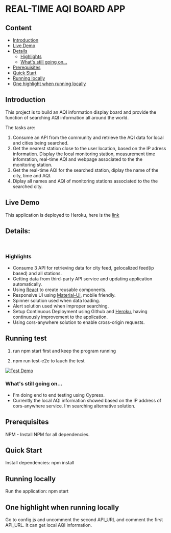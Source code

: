# REAL-TIME AQI BOARD APP

## Content

- [Introduction](#introduction)
- [Live Demo](#live-demo)
- [Details](#details)
  - [Highlights](#highlights)
  - [What's still going on...](#what's-still-going-on...)
- [Prerequisites](#prerequisites)
- [Quick Start](#quick-start)
- [Running locally](#running-locally)
- [One highlight when running locally](#one-highlight-when-running-locally)
  ​

## Introduction

This project is to build an AQI information display board and provide the function of searching AQI information all around the world.

The tasks are:

1. Consume an API from the community and retrieve the AQI data for local and cities being searched.
2. Get the nearest station close to the user location, based on the IP adress information. Display the local monitoring station, measurement time infomration, real-time AQI and webpage associated to the the monitoring station.
3. Get the real-time AQI for the searched station, diplay the name of the city, time and AQI.
4. Diplay all names and AQI of monitoring stations associated to the the searched city.

## Live Demo

This application is deployed to Heroku, here is the [link](https://ap-visual.herokuapp.com//)
​

## Details:

​

### Highlights

- Consume 3 API for retrieving data for city feed, gelocalized feed(ip based) and all stations.
- Getting data from third-party API service and updating application automatically.
- Using [React](https://reactjs.org/) to create reusable components.
- Responsive UI using [Material-UI](https://material-ui.com/), mobile friendly.
- Spinner solution used when data loading.
- Alert solution used when improper searching.
- Setup Continuous Deployment using Github and [Heroku](https://www.heroku.com/), having continuously improvement to the application.
- Using cors-anywhere solution to enable cross-origin requests.

## Running test

1. run npm start first and keep the program running

2. npm run test-e2e to lauch the test

[![Test Demo](https://i9.ytimg.com/vi/Br0COHopKNo/mq3.jpg?sqp=CIT5yfsF&rs=AOn4CLBNmUSb0aSoB5lWxAXLk5vSy30tQA)](https://www.youtube.com/embed/Br0COHopKNo)

### What's still going on...

- I'm doing end to end testing using Cypress.
- Currently the local AQI information showed based on the IP address of cors-anywhere service. I'm searching alternative solution.

## Prerequisites

NPM - Install NPM for all dependencies.

## Quick Start

Install dependencies:
npm install

## Running locally

Run the application:
npm start

## One highlight when running locally

Go to config.js and uncomment the second API_URL and comment the first API_URL. It can get local AQI information.

